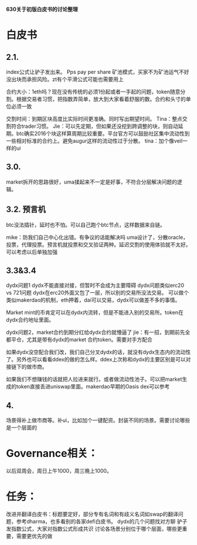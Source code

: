 
**630关于初版白皮书的讨论整理**

# 白皮书
## 2.1. 
index公式让驴子发出来。
Pps pay per share 矿池模式，买家不为矿池运气不好没出块而承担风险。zt有个平滑公式可能也需要用上

合约大小：1eth吗？现在没有传统的必须1份起或者一手起的问题，token随意分割。根据交易者习惯，把指数弄简单，放大到大家看着舒服的数。合约和头寸的单位必须一致

交割时间：到期区块高度比实际时间更准确。同时写出期望时间。
Tina：整点交割符合trader习惯。
Jie：可以先定期，但如果还没挖到跨调整的块，则自动延期。btc确实2016个块这样算周期比较重要。平台官方可以鼓励社区集中流动性到一些相对标准的合约上。避免augur这样的流动性过于分散。
tina：加个像veil一样的ui

## 3.0. 
market拆开的思路很好，uma揉起来不一定是好事，不符合分层解决问题的逻辑。

## 3.2. 预言机
btc没法插针，延时也不怕。可以自己跑个btc节点，这样数据来自链。

mike：防我们自己中心化出错。有争议的话能解决吗
uma设计了，分散oracle，投票，代理投票。预言机就投票和交叉验证两种。延迟交割的使用体验就不太好。可以考虑以后单独加强

## 3.3&3.4
dydx问题1
dydx不能直接对接，但暂时不会成为主要障碍
dydx问题类似erc20 vs 721问题
dydx在erc20外面又包了一层，所以别的交易所没法交易。
可以做个类似makerdao的机制，eth押着，dai可以交易，dydx可以做差不多的事情。

Market mint的币肯定可以在dydx内流转，但是不能进入别的交易所。token在dydx合约地址里面。

dydx问题2，market合约到期分红给dydx合约就懵逼了
jie：有一招，到期前先全都平仓，尤其是带有dydx的market 合约token。需要对手方配合


如果dydx没空配合我们改，我们自己分叉dydx的话，就没有dydx生态内的流动性了。另外也可以看看ddex的做的怎么样。ddex上次称和dydx的主要区别是可以对接链下的做市商。

如果我们不想赚钱的话就把人拉进来就行。或者做流动性池子。可以把market生成的token直接丢进uniswap里面。makerdao早期的Oasis dex可以参考

## 4.
场景得补上做市商等。补ui，比如加个一键配资。封装不同的场景。需要讨论哪些是一个层面的


# Governance相关：
以后双周会，周日上午1000，周三晚上1000。

# 任务：
改进并翻译白皮书：标题要定好，部分专有名词和有歧义名词如swap的翻译问题，参考dharma，也多看别的各家defi白皮书。
dydx的几个问题找对方聊
驴子发指数公式，大家对指数公式形成共识
讨论各场景分别位于哪个层面，哪些更重要，需要更优先的做
